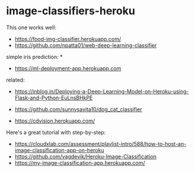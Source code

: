 # image-classifiers-heroku

This one works well:
* https://food-img-classifier.herokuapp.com/
* https://github.com/npatta01/web-deep-learning-classifier


simple iris prediction:
* 
* https://ml-deployment-app.herokuapp.com

 related: 
* https://inblog.in/Deploying-a-Deep-Learning-Model-on-Heroku-using-Flask-and-Python-EuLnsBHkPE


* https://github.com/sunnysavita10/dog_cat_classifier
* https://cdvision.herokuapp.com/

Here's a great tutorial with step-by-step:
* https://cloudxlab.com/assessment/playlist-intro/588/how-to-host-an-image-classification-app-on-heroku
* https://github.com/vagdevik/Heroku-Image-Classification
* https://my-image-classification-app.herokuapp.com/
